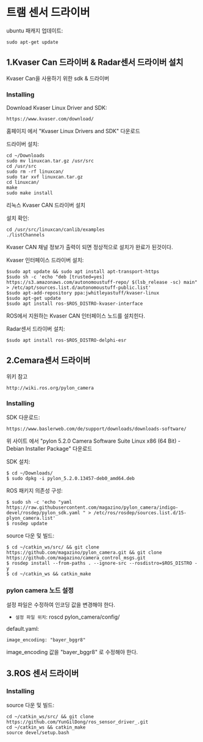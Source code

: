 트램 센서 드라이버
===================================

ubuntu 패캐지 업데이트:

    sudo apt-get update  

1.Kvaser Can 드라이버 & Radar센서 드라이버 설치
-----------------------------------
Kvaser Can을 사용하기 위한 sdk & 드라이버

### Installing ###

Download Kvaser Linux Driver and SDK:

    https://www.kvaser.com/download/

홈페이지 에서 "Kvaser Linux Drivers and SDK" 다운로드

드라이버 설치:

    cd ~/Downloads
    sudo mv linuxcan.tar.gz /usr/src
    cd /usr/src
    sudo rm -rf linuxcan/
    sudo tar xvf linuxcan.tar.gz
    cd linuxcan/
    make
    sudo make install

리눅스 Kvaser CAN 드라이버 설치

설치 확인:

    cd /usr/src/linuxcan/canlib/examples
    ./listChannels    

Kvaser CAN 채널 정보가 출력이 되면 정상적으로 설치가 완료가 된것이다.


Kvaser 인터페이스 드라이버 설치:    

    $sudo apt update && sudo apt install apt-transport-https
    $sudo sh -c 'echo "deb [trusted=yes] https://s3.amazonaws.com/autonomoustuff-repo/ $(lsb_release -sc) main" > /etc/apt/sources.list.d/autonomoustuff-public.list'
    $sudo apt-add-repository ppa:jwhitleyastuff/kvaser-linux
    $sudo apt-get update
    $sudo apt install ros-$ROS_DISTRO-kvaser-interface

ROS에서 지원하는 Kvaser CAN 인터페이스 노드를 설치힌다.

Radar센서 드라이버 설치:

    $sudo apt install ros-$ROS_DISTRO-delphi-esr
    
2.Cemara센서 드라이버
-----------------------------------
위키 참고

    http://wiki.ros.org/pylon_camera

### Installing ###

SDK 다운로드:

    https://www.baslerweb.com/de/support/downloads/downloads-software/    

위 사이트 에서 "pylon 5.2.0 Camera Software Suite Linux x86 (64 Bit) - Debian Installer Package" 다운로드

SDK 설치:

    $ cd ~/Downloads/
    $ sudo dpkg -i pylon_5.2.0.13457-deb0_amd64.deb

ROS 패키지 의존성 구성:

    $ sudo sh -c 'echo "yaml https://raw.githubusercontent.com/magazino/pylon_camera/indigo-devel/rosdep/pylon_sdk.yaml " > /etc/ros/rosdep/sources.list.d/15-plyon_camera.list'
    $ rosdep update


source 다운 및 빌드:    

    $ cd ~/catkin_ws/src/ && git clone https://github.com/magazino/pylon_camera.git && git clone https://github.com/magazino/camera_control_msgs.git
    $ rosdep install --from-paths . --ignore-src --rosdistro=$ROS_DISTRO -y
    $ cd ~/catkin_ws && catkin_make

### pylon camera 노드 설정 ###
설정 파일은 수정하여 인코딩 값을 변경해야 한다.

 * `설정 파일 위치`: roscd pylon_camera/config/

default.yaml:

    image_encoding: "bayer_bggr8"

image_encoding 값을 "bayer_bggr8" 로 수정해야 한다.

3.ROS 센서 드라이버
-----------------------------------

### Installing ###

source 다운 및 빌드:    

    cd ~/catkin_ws/src/ && git clone https://github.com/YunGilDong/ros_sensor_driver_.git    
    cd ~/catkin_ws && catkin_make
    source devel/setup.bash
